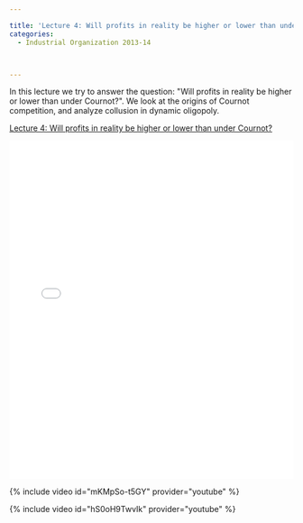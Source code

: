 ```yaml
---

title: 'Lecture 4: Will profits in reality be higher or lower than under Cournot?'
categories:
  - Industrial Organization 2013-14



---
```

In this lecture we try to answer the question: "Will profits in reality be higher or lower than under Cournot?". We look at the origins of Cournot competition, and analyze collusion in dynamic oligopoly.  


<a href="https://www.scribd.com/doc/180607180/Lecture-4-Will-profits-in-reality-be-higher-or-lower-than-under-Cournot"  title="View Lecture 4: Will profits in reality be higher or lower than under Cournot? on Scribd">Lecture 4: Will profits in reality be higher or lower than under Cournot?</a>

<iframe data-aspect-ratio="undefined" data-auto-height="false" frameborder="0" height="600" scrolling="no" src="//www.scribd.com/embeds/180607180/content?start_page=1&amp;view_mode=slideshow&amp;show_recommendations=false" width="100%"></iframe> 

 



{% include video id="mKMpSo-t5GY" provider="youtube" %}



 

 



{% include video id="hS0oH9TwvIk" provider="youtube" %}




